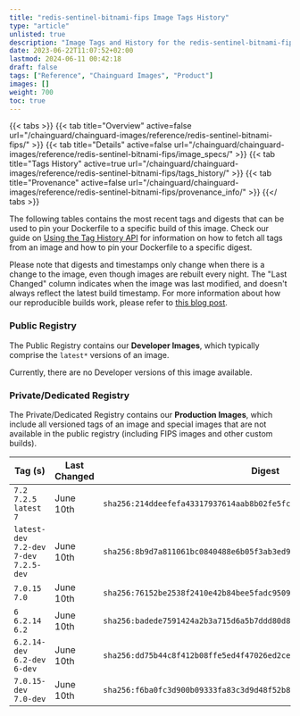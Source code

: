 ```yaml
---
title: "redis-sentinel-bitnami-fips Image Tags History"
type: "article"
unlisted: true
description: "Image Tags and History for the redis-sentinel-bitnami-fips Chainguard Image"
date: 2023-06-22T11:07:52+02:00
lastmod: 2024-06-11 00:42:18
draft: false
tags: ["Reference", "Chainguard Images", "Product"]
images: []
weight: 700
toc: true
---
```


{{< tabs >}}
{{< tab title="Overview" active=false url="/chainguard/chainguard-images/reference/redis-sentinel-bitnami-fips/" >}}
{{< tab title="Details" active=false url="/chainguard/chainguard-images/reference/redis-sentinel-bitnami-fips/image_specs/" >}}
{{< tab title="Tags History" active=true url="/chainguard/chainguard-images/reference/redis-sentinel-bitnami-fips/tags_history/" >}}
{{< tab title="Provenance" active=false url="/chainguard/chainguard-images/reference/redis-sentinel-bitnami-fips/provenance_info/" >}}
{{</ tabs >}}

The following tables contains the most recent tags and digests that can be used to pin your Dockerfile to a specific build of this image. Check our guide on [Using the Tag History API](/chainguard/chainguard-images/using-the-tag-history-api/) for information on how to fetch all tags from an image and how to pin your Dockerfile to a specific digest.

Please note that digests and timestamps only change when there is a change to the image, even though images are rebuilt every night. The "Last Changed" column indicates when the image was last modified, and doesn't always reflect the latest build timestamp. For more information about how our reproducible builds work, please refer to [this blog post](https://www.chainguard.dev/unchained/reproducing-chainguards-reproducible-image-builds).

### Public Registry
The Public Registry contains our **Developer Images**, which typically comprise the `latest*` versions of an image.

Currently, there are no Developer versions of this image available.

### Private/Dedicated Registry
The Private/Dedicated Registry contains our **Production Images**, which include all versioned tags of an image and special images that are not available in the public registry (including FIPS images and other custom builds).

| Tag (s)                                     | Last Changed | Digest                                                                    |
|---------------------------------------------|--------------|---------------------------------------------------------------------------|
|  `7.2` `7.2.5` `latest` `7`                 | June 10th    | `sha256:214ddeefefa43317937614aab8b02fe5fc68c9d7b1c58ba9ae7d1b53b34eb0e6` |
|  `latest-dev` `7.2-dev` `7-dev` `7.2.5-dev` | June 10th    | `sha256:8b9d7a811061bc0840488e6b05f3ab3ed98c111390b8db20017aa9200f9c92f6` |
|  `7.0.15` `7.0`                             | June 10th    | `sha256:76152be2538f2410e42b84bee5fadc9509a49b3c2c9160a4202d7373ad213dda` |
|  `6` `6.2.14` `6.2`                         | June 10th    | `sha256:badede7591424a2b3a715d6a5b7ddd80d81a7d80f39608f4027651a9cdcb8706` |
|  `6.2.14-dev` `6.2-dev` `6-dev`             | June 10th    | `sha256:dd75b44c8f412b08ffe5ed4f47026ed2ce59cf01f646ce5dc3c2b2bcfd8b5158` |
|  `7.0.15-dev` `7.0-dev`                     | June 10th    | `sha256:f6ba0fc3d900b09333fa83c3d9d48f52b8999bff2b13672cfaf3cb162a00c5ae` |

